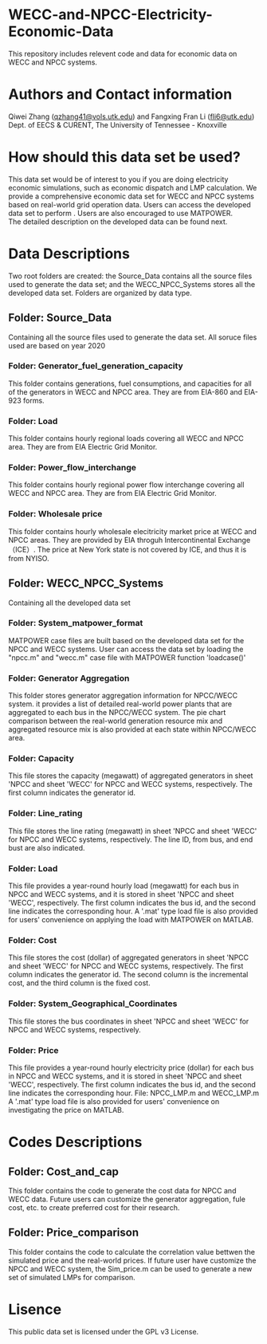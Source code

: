 # WECC-and-NPCC-Electricity-Economic-Data
This repository includes relevent code and data for economic data on WECC and NPCC systems.

# Authors and Contact information
Qiwei Zhang (qzhang41@vols.utk.edu) and Fangxing Fran Li (fli6@utk.edu)  
Dept. of EECS & CURENT, The University of Tennessee - Knoxville

# How should this data set be used?
This data set would be of interest to you if you are doing electricity economic simulations, such as economic dispatch and LMP calculation. We provide a comprehensive economic data set for WECC and NPCC systems based on real-world grid operation data. Users can access the developed data set to perform . Users are also encouraged to use MATPOWER.  
The detailed description on the developed data can be found next. 


# Data Descriptions
Two root folders are created: the Source_Data contains all the source files used to generate the data set; and the WECC_NPCC_Systems stores all the developed data set. Folders are organized by data type.
## Folder: Source_Data
Containing all the source files used to generate the data set. All soruce files used are based on year 2020
### Folder: Generator_fuel_generation_capacity
This folder contains  generations, fuel consumptions, and capacities for all of the generators in WECC and NPCC area. They are from EIA-860 and EIA-923 forms.
### Folder: Load
This folder contains hourly regional loads covering all WECC and NPCC area. They are from EIA Electric Grid Monitor.
### Folder: Power_flow_interchange
This folder contains hourly regional power flow interchange covering all WECC and NPCC area. They are from EIA Electric Grid Monitor.
### Folder: Wholesale price
This folder contains hourly wholesale elecitricity market price at WECC and NPCC areas. They are provided by EIA throguh Intercontinental Exchange（ICE）. The price at New York state is not covered by ICE, and thus it is from NYISO.

## Folder: WECC_NPCC_Systems  
Containing all the developed data set
### Folder: System_matpower_format
MATPOWER case files are built based on the developed data set for the NPCC and WECC systems. User can access the data set by loading the "npcc.m" and "wecc.m" case file with MATPOWER function 'loadcase()'
### Folder: Generator Aggregation  
This folder stores generator aggregation information for NPCC/WECC system. it provides a list of detailed real-world power plants that are aggregated to each bus in the NPCC/WECC system. The pie chart comparison between the real-world generation resource mix and aggregated resource mix is also provided at each state within NPCC/WECC area.
### Folder: Capacity
This file stores the capacity (megawatt) of aggregated generators in sheet 'NPCC and sheet 'WECC' for NPCC and WECC systems, respectively. The first column indicates the generator id.
### Folder: Line_rating
This file stores the line rating (megawatt) in sheet 'NPCC and sheet 'WECC' for NPCC and WECC systems, respectively. The line ID, from bus, and end bust are also indicated.
### Folder: Load
This file provides a year-round hourly load (megawatt) for each bus in NPCC and WECC systems, and it is stored in sheet 'NPCC and sheet 'WECC', respectively. The first column indicates the bus id, and the second line indicates the corresponding hour.
A '.mat' type load file is also provided for users' convenience on applying the load with MATPOWER on MATLAB.
### Folder: Cost
This file stores the cost (dollar) of aggregated generators in sheet 'NPCC and sheet 'WECC' for NPCC and WECC systems, respectively. The first column indicates the generator id. The second column is the incremental cost, and the third column is the fixed cost.
### Folder: System_Geographical_Coordinates
This file stores the bus coordinates in sheet 'NPCC and sheet 'WECC' for NPCC and WECC systems, respectively.
### Folder: Price
This file provides a year-round hourly electricity price (dollar) for each bus in NPCC and WECC systems, and it is stored in sheet 'NPCC and sheet 'WECC', respectively. The first column indicates the bus id, and the second line indicates the corresponding hour.
	File: NPCC_LMP.m and WECC_LMP.m
A '.mat' type load file is also provided for users' convenience on investigating the price on MATLAB.

# Codes Descriptions
## Folder: Cost_and_cap
This folder contains the code to generate the cost data for NPCC and WECC data. Future users can customize the generator aggregation, fule cost, etc. to create preferred cost for their research.
## Folder: Price_comparison
This folder contains the code to calculate the correlation value bettwen the simulated price and the real-world prices. 
If future user have customize the NPCC and WECC system, the Sim_price.m can be used to generate a new set of simulated LMPs for comparison.
# Lisence
This public data set is licensed under the GPL v3 License.
